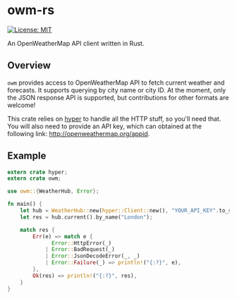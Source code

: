 # owm-rs
[![License: MIT](https://img.shields.io/badge/License-MIT-yellow.svg)](https://opensource.org/licenses/MIT)

An OpenWeatherMap API client written in Rust.

## Overview

`owm` provides access to OpenWeatherMap API to fetch current weather and forecasts. It supports querying by city name or city ID.
At the moment, only the JSON response API is supported, but contributions for other formats are welcome!

This crate relies on [hyper](https://crates.io/crates/hyper) to handle all the HTTP stuff, so you'll need that.
You will also need to provide an API key, which can obtained at the following link: http://openweathermap.org/appid.

## Example

```rust
extern crate hyper;
extern crate owm;

use owm::{WeatherHub, Error};

fn main() {
    let hub = WeatherHub::new(hyper::Client::new(), "YOUR_API_KEY".to_string());
    let res = hub.current().by_name("London");

    match res {
        Err(e) => match e {
              Error::HttpError(_)
            | Error::BadRequest(_)
            | Error::JsonDecodeError(_, _)
            | Error::Failure(_) => println!("{:?}", e),
        },
        Ok(res) => println!("{:?}", res),
    }
}
```
